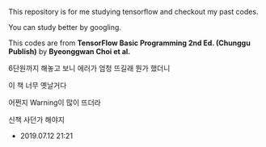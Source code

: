 This repository is for me studying tensorflow and checkout my past codes.

You can study better by googling.



This codes are from **TensorFlow Basic Programming 2nd Ed. (Chunggu Publish)** by **Byeonggwan Choi et al.**

6단원까지 해놓고 보니 에러가 엄청 뜨길래 뭔가 했더니

이 책 너무 옛날거다

어쩐지 Warning이 많이 뜨더라

신책 사던가 해야지

- 2019.07.12 21:21
